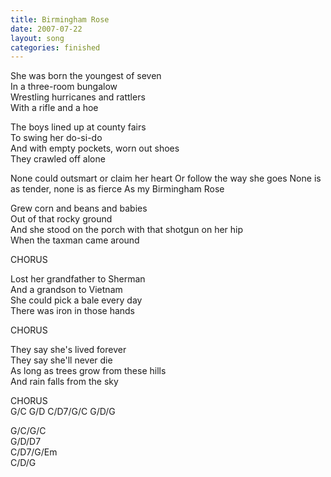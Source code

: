 ```yaml
---
title: Birmingham Rose
date: 2007-07-22
layout: song
categories: finished
---
```

She was born the youngest of seven  
In a three-room bungalow  
Wrestling hurricanes and rattlers  
With a rifle and a hoe

The boys lined up at county fairs  
To swing her do-si-do  
And with empty pockets, worn out shoes  
They crawled off alone

<div class="chorus">None could outsmart or claim her heart  
Or follow the way she goes  
None is as tender, none is as fierce  
As my Birmingham Rose</div>

Grew corn and beans and babies  
Out of that rocky ground  
And she stood on the porch with that shotgun on her hip  
When the taxman came around

<div class="chorus">CHORUS</div>

Lost her grandfather to Sherman  
And a grandson to Vietnam  
She could pick a bale every day  
There was iron in those hands

<div class="chorus">CHORUS</div>

They say she's lived forever  
They say she'll never die  
As long as trees grow from these hills  
And rain falls from the sky

<div class="chorus">CHORUS</div>
<div class="chords">G/C  
G/D  
C/D7/G/C  
G/D/G  

G/C/G/C  
G/D/D7  
C/D7/G/Em  
C/D/G</div>
